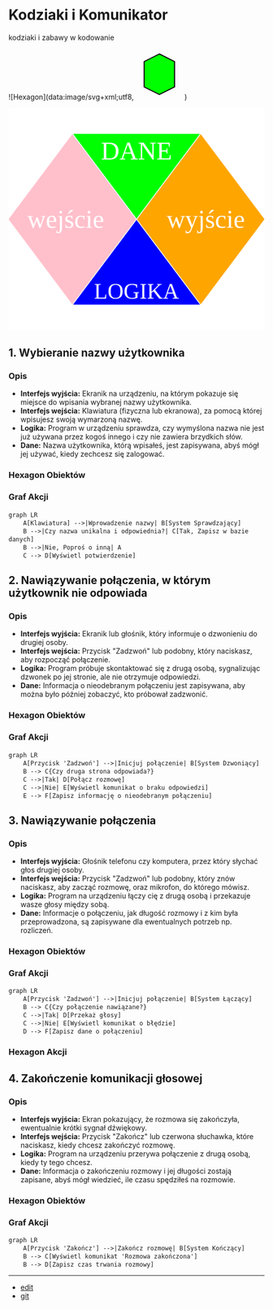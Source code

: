 # Kodziaki i Komunikator

kodziaki i zabawy w kodowanie


![Hexagon](data:image/svg+xml;utf8,<svg width="100" height="100" viewBox="0 0 100 100" xmlns="http://www.w3.org/2000/svg"><polygon points="50,10 80,25 80,75 50,90 20,75 20,25" fill="lime" stroke="black" stroke-width="2"/></svg>)


![Hipermodularna hexagonalna architektura](pl.svg)



## 1. Wybieranie nazwy użytkownika

### Opis
   - **Interfejs wyjścia:** Ekranik na urządzeniu, na którym pokazuje się miejsce do wpisania wybranej nazwy użytkownika.
   - **Interfejs wejścia:** Klawiatura (fizyczna lub ekranowa), za pomocą której wpisujesz swoją wymarzoną nazwę.
   - **Logika:** Program w urządzeniu sprawdza, czy wymyślona nazwa nie jest już używana przez kogoś innego i czy nie zawiera brzydkich słów.
   - **Dane:** Nazwa użytkownika, którą wpisałeś, jest zapisywana, abyś mógł jej używać, kiedy zechcesz się zalogować.


### Hexagon Obiektów


### Graf Akcji
```mermaid
graph LR
    A[Klawiatura] -->|Wprowadzenie nazwy| B[System Sprawdzający]
    B -->|Czy nazwa unikalna i odpowiednia?| C[Tak, Zapisz w bazie danych]
    B -->|Nie, Poproś o inną| A
    C --> D[Wyświetl potwierdzenie]
```



## 2. Nawiązywanie połączenia, w którym użytkownik nie odpowiada

### Opis
   - **Interfejs wyjścia:** Ekranik lub głośnik, który informuje o dzwonieniu do drugiej osoby.
   - **Interfejs wejścia:** Przycisk "Zadzwoń" lub podobny, który naciskasz, aby rozpocząć połączenie.
   - **Logika:** Program próbuje skontaktować się z drugą osobą, sygnalizując dzwonek po jej stronie, ale nie otrzymuje odpowiedzi.
   - **Dane:** Informacja o nieodebranym połączeniu jest zapisywana, aby można było później zobaczyć, kto próbował zadzwonić.


### Hexagon Obiektów


### Graf Akcji
```mermaid
graph LR
    A[Przycisk 'Zadzwoń'] -->|Inicjuj połączenie| B[System Dzwoniący]
    B --> C{Czy druga strona odpowiada?}
    C -->|Tak| D[Połącz rozmowę]
    C -->|Nie| E[Wyświetl komunikat o braku odpowiedzi]
    E --> F[Zapisz informację o nieodebranym połączeniu]
```


## 3. Nawiązywanie połączenia

### Opis
   - **Interfejs wyjścia:** Głośnik telefonu czy komputera, przez który słychać głos drugiej osoby.
   - **Interfejs wejścia:** Przycisk "Zadzwoń" lub podobny, który znów naciskasz, aby zacząć rozmowę, oraz mikrofon, do którego mówisz.
   - **Logika:** Program na urządzeniu łączy cię z drugą osobą i przekazuje wasze głosy między sobą.
   - **Dane:** Informacje o połączeniu, jak długość rozmowy i z kim była przeprowadzona, są zapisywane dla ewentualnych potrzeb np. rozliczeń.

### Hexagon Obiektów

### Graf Akcji
```mermaid
graph LR
    A[Przycisk 'Zadzwoń'] -->|Inicjuj połączenie| B[System Łączący]
    B --> C{Czy połączenie nawiązane?}
    C -->|Tak| D[Przekaż głosy]
    C -->|Nie| E[Wyświetl komunikat o błędzie]
    D --> F[Zapisz dane o połączeniu]
```

### Hexagon Akcji


## 4. Zakończenie komunikacji głosowej

### Opis
   - **Interfejs wyjścia:** Ekran pokazujący, że rozmowa się zakończyła, ewentualnie krótki sygnał dźwiękowy.
   - **Interfejs wejścia:** Przycisk "Zakończ" lub czerwona słuchawka, które naciskasz, kiedy chcesz zakończyć rozmowę.
   - **Logika:** Program na urządzeniu przerywa połączenie z drugą osobą, kiedy ty tego chcesz.
   - **Dane:** Informacja o zakończeniu rozmowy i jej długości zostają zapisane, abyś mógł wiedzieć, ile czasu spędziłeś na rozmowie.


### Hexagon Obiektów


### Graf Akcji

```mermaid
graph LR
    A[Przycisk 'Zakończ'] -->|Zakończ rozmowę| B[System Kończący]
    B --> C[Wyświetl komunikat 'Rozmowa zakończona']
    B --> D[Zapisz czas trwania rozmowy]
```




---

+ [edit](https://github.com/kodziaki/www/edit/main/komunikator/README.md)
+ [git](https://github.com/kodziaki/)
 


